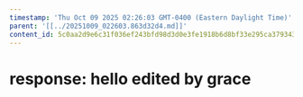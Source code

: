 ```yaml
---
timestamp: 'Thu Oct 09 2025 02:26:03 GMT-0400 (Eastern Daylight Time)'
parent: '[[../20251009_022603.863d32d4.md]]'
content_id: 5c0aa2d9e6c31f036ef243bfd98d3d0e3fe1918b6d8bf33e295ca3793431d435
---
```


# response: hello edited by grace
